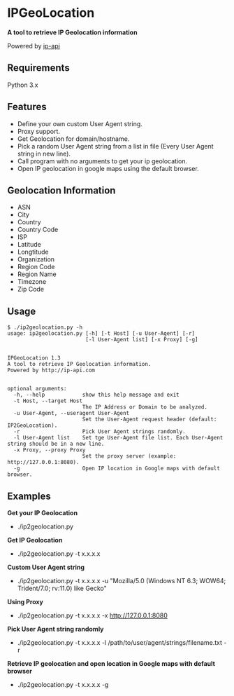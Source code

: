 # IPGeoLocation

**A tool to retrieve IP Geolocation information**

Powered by [ip-api](http://ip-api.com/docs/)


**Requirements**
---
Python 3.x


**Features**
---
* Define your own custom User Agent string.
* Proxy support.
* Get Geolocation for domain/hostname.
* Pick a random User Agent string from a list in file (Every User Agent string in new line).
* Call program with no arguments to get your ip geolocation.
* Open IP geolocation in google maps using the default browser.


**Geolocation Information**
---
* ASN
* City
* Country
* Country Code
* ISP
* Latitude
* Longtitude
* Organization
* Region Code
* Region Name
* Timezone
* Zip Code


**Usage**
---
```
$ ./ip2geolocation.py -h 
usage: ip2geolocation.py [-h] [-t Host] [-u User-Agent] [-r]
                         [-l User-Agent list] [-x Proxy] [-g]


IPGeoLocation 1.3
A tool to retrieve IP Geolocation information.
Powered by http://ip-api.com


optional arguments:
  -h, --help            show this help message and exit
  -t Host, --target Host
                        The IP Address or Domain to be analyzed.
  -u User-Agent, --useragent User-Agent
                        Set the User-Agent request header (default: IP2GeoLocation).
  -r                    Pick User Agent strings randomly.
  -l User-Agent list    Set tge User-Agent file list. Each User-Agent string should be in a new line.
  -x Proxy, --proxy Proxy
                        Set the proxy server (example: http://127.0.0.1:8080).
  -g                    Open IP location in Google maps with default browser.
```
  

**Examples**
---
**Get your IP Geolocation**
* ./ip2geolocation.py

**Get IP Geolocation**
* ./ip2geolocation.py -t x.x.x.x

**Custom User Agent string** 
* ./ip2geolocation.py -t x.x.x.x -u "Mozilla/5.0 (Windows NT 6.3; WOW64; Trident/7.0; rv:11.0) like Gecko"

**Using Proxy**
* ./ip2geolocation.py -t x.x.x.x -x http://127.0.0.1:8080

**Pick User Agent string randomly**
* ./ip2geolocation.py -t x.x.x.x -l /path/to/user/agent/strings/filename.txt -r 

**Retrieve IP geolocation and open location in Google maps with default browser**
* ./ip2geolocation.py -t x.x.x.x -g
